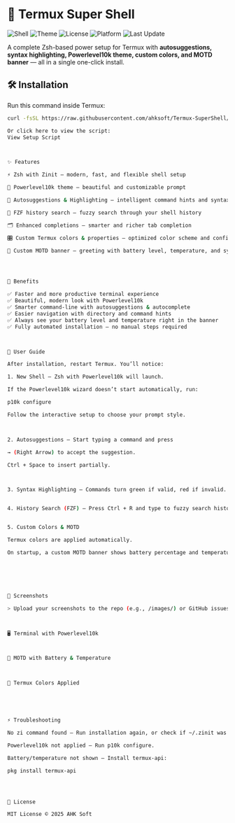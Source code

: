 
# 🚀 Termux Super Shell

![Shell](https://img.shields.io/badge/Shell-Zsh-blue?logo=gnu-bash&logoColor=white)
![Theme](https://img.shields.io/badge/Theme-Powerlevel10k-purple?logo=starship&logoColor=white)
![License](https://img.shields.io/badge/License-MIT-green)
![Platform](https://img.shields.io/badge/Platform-Termux-orange?logo=android&logoColor=white)
![Last Update](https://img.shields.io/github/last-commit/ahksoft/ahk-termux-desktop?label=Last%20Update)

A complete Zsh-based power setup for Termux with **autosuggestions, syntax highlighting, Powerlevel10k theme, custom colors, and MOTD banner** — all in a single one-click install.


## 🛠️ Installation

Run this command inside Termux:

```bash
curl -fsSL https://raw.githubusercontent.com/ahksoft/Termux-SuperShell/code/setup-termux-supershell.sh | bash

Or click here to view the script:
View Setup Script



✨ Features

⚡ Zsh with Zinit – modern, fast, and flexible shell setup

🎨 Powerlevel10k theme – beautiful and customizable prompt

🔮 Autosuggestions & Highlighting – intelligent command hints and syntax colors

🧭 FZF history search – fuzzy search through your shell history

🗂️ Enhanced completions – smarter and richer tab completion

🎛️ Custom Termux colors & properties – optimized color scheme and config

📢 Custom MOTD banner – greeting with battery level, temperature, and system info




🌟 Benefits

✅ Faster and more productive terminal experience
✅ Beautiful, modern look with Powerlevel10k
✅ Smarter command-line with autosuggestions & autocomplete
✅ Easier navigation with directory and command hints
✅ Always see your battery level and temperature right in the banner
✅ Fully automated installation — no manual steps required



📖 User Guide

After installation, restart Termux. You’ll notice:

1. New Shell – Zsh with Powerlevel10k will launch.

If the Powerlevel10k wizard doesn’t start automatically, run:

p10k configure

Follow the interactive setup to choose your prompt style.



2. Autosuggestions – Start typing a command and press

→ (Right Arrow) to accept the suggestion.

Ctrl + Space to insert partially.



3. Syntax Highlighting – Commands turn green if valid, red if invalid.


4. History Search (FZF) – Press Ctrl + R and type to fuzzy search history.


5. Custom Colors & MOTD

Termux colors are applied automatically.

On startup, a custom MOTD banner shows battery percentage and temperature.






📸 Screenshots

> Upload your screenshots to the repo (e.g., /images/) or GitHub issues/wiki, then update the paths below.



🖥️ Terminal with Powerlevel10k



🔋 MOTD with Battery & Temperature



🎨 Termux Colors Applied





⚡ Troubleshooting

No zi command found – Run installation again, or check if ~/.zinit was created.

Powerlevel10k not applied – Run p10k configure.

Battery/temperature not shown – Install termux-api:

pkg install termux-api




📜 License

MIT License © 2025 AHK Soft

